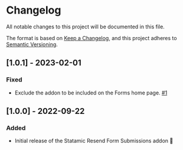 # Changelog

All notable changes to this project will be documented in this file.

The format is based on [Keep a Changelog](https://keepachangelog.com/en/1.0.0/),
and this project adheres to [Semantic Versioning](https://semver.org/spec/v2.0.0.html).

## [1.0.1] - 2023-02-01
### Fixed
- Exclude the addon to be included on the Forms home page. [#1](https://github.com/oakeddev/statamic-resend-form-submissions/issues/1)

## [1.0.0] - 2022-09-22
### Added 
- Initial release of the Statamic Resend Form Submissions addon 🚀